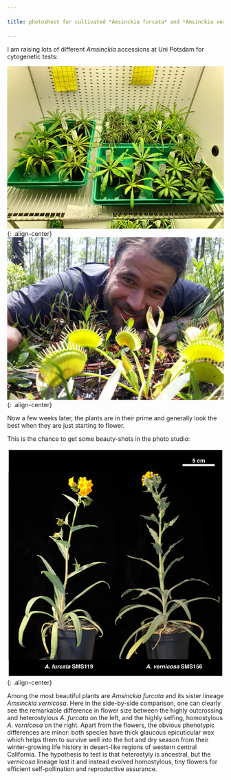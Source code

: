 ```yaml
---

title: photoshoot for cultivated *Amsinckia furcata* and *Amsinckia vernicosa*

---
```



I am raising lots of different *Amsinckia* accessions at Uni Potsdam for cytogenetic tests:

![image-center](/assets/images/20240225_173452.jpg){: .align-center}
![image-center](/assets/images/20180801_130956.jpg){: .align-center}

Now a few weeks later, the plants are in their prime and generally look the best when they are just starting to flower. 

This is the chance to get some beauty-shots in the photo studio:

![image-center](/assets/images/g19173.300dpi.png){: .align-center}

Among the most beautiful plants are *Amsinckia furcata* and its sister lineage *Amsinckia vernicosa*. Here in the side-by-side comparison, one can clearly see the remarkable difference in flower size between the highly outcrossing and heterostylous *A. furcata* on the left, and the highly selfing, homostylous *A. vernicosa* on the right. Apart from the flowers, the obvious phenotypic differences are minor: both species have thick glaucous epicuticular wax which helps them to survive well into the hot and dry season from their winter-growing life history in desert-like regions of western central California. The hypothesis to test is that heterostyly is ancestral, but the *vernicosa* lineage lost it and instead evolved homostylous, tiny flowers for efficient self-pollination and reproductive assurance.

